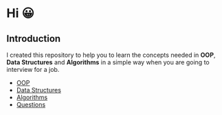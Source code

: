 # Hi 😀

## Introduction

I created this repository to help you to learn the concepts needed in **OOP**, **Data Structures** and **Algorithms** in a simple way when you are going to interview for a job.

* [OOP](OOP/Overview.md)
* [Data Structures](DataStructure/Overview.md)
* [Algorithms](Algorithms/Overview.md)
* [Questions](Questions/Overview.md)
